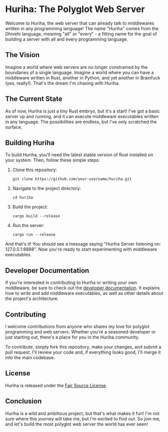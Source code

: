 # Huriha: The Polyglot Web Server

Welcome to Huriha, the web server that can already talk to middlewares written in any programming language! The name "Huriha" comes from the Dhivehi language, meaning "all" or "every" - a fitting name for the goal of building a server with all and every programming language.

## The Vision

Imagine a world where web servers are no longer constrained by the boundaries of a single language. Imagine a world where you can have a middleware written in Rust, another in Python, and yet another in Brainfuck (yes, really!). That's the dream I'm chasing with Huriha.

## The Current State

As of now, Huriha is just a tiny Rust embryo, but it's a start! I've got a basic server up and running, and it can execute middleware executables written in any language. The possibilities are endless, but I've only scratched the surface.

## Building Huriha

To build Huriha, you'll need the latest stable version of Rust installed on your system. Then, follow these simple steps:

1. Clone this repository:
   ```
   git clone https://github.com/your-username/huriha.git
   ```

2. Navigate to the project directory:
   ```
   cd huriha
   ```

3. Build the project:
   ```
   cargo build --release
   ```

4. Run the server:
   ```
   cargo run --release
   ```

And that's it! You should see a message saying "Huriha Server listening on: 127.0.0.1:8888". Now you're ready to start experimenting with middleware executables.

## Developer Documentation

If you're interested in contributing to Huriha or writing your own middleware, be sure to check out the [developer documentation](developer.md). It explains how to write and add middleware executables, as well as other details about the project's architecture.

## Contributing

I welcome contributions from anyone who shares my love for polyglot programming and web servers. Whether you're a seasoned developer or just starting out, there's a place for you in the Huriha community.

To contribute, simply fork this repository, make your changes, and submit a pull request. I'll review your code and, if everything looks good, I'll merge it into the main codebase.

## License

Huriha is released under the [Fair Source License](https://fair.io/).

## Conclusion

Huriha is a wild and ambitious project, but that's what makes it fun! I'm not sure where this journey will take me, but I'm excited to find out. So join me, and let's build the most polyglot web server the world has ever seen!